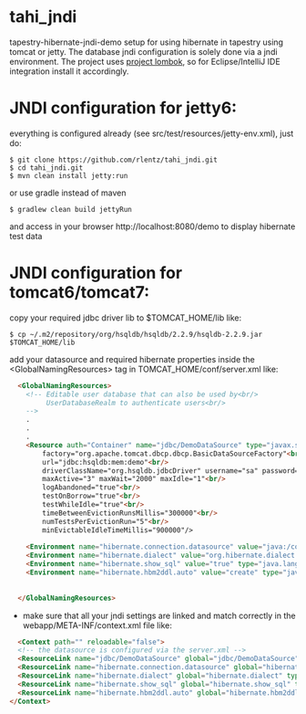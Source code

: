 # tahi_jndi

tapestry-hibernate-jndi-demo setup for using hibernate in tapestry using tomcat or jetty. The database jndi configuration is solely done via a jndi environment.
The project uses [project lombok](http://projectlombok.org/), so for Eclipse/IntelliJ IDE integration install it accordingly.

# JNDI configuration for jetty6:
everything is configured already (see src/test/resources/jetty-env.xml), just do:

    $ git clone https://github.com/rlentz/tahi_jndi.git  
    $ cd tahi_jndi.git    
    $ mvn clean install jetty:run

or use gradle instead of maven

    $ gradlew clean build jettyRun

and access in your browser http://localhost:8080/demo to display hibernate test data

# JNDI configuration for tomcat6/tomcat7:
copy your required jdbc driver lib to $TOMCAT_HOME/lib like:  

    $ cp ~/.m2/repository/org/hsqldb/hsqldb/2.2.9/hsqldb-2.2.9.jar $TOMCAT_HOME/lib

add your datasource and required hibernate properties inside the &lt;GlobalNamingResources&gt; tag in TOMCAT_HOME/conf/server.xml like:
```html
  <GlobalNamingResources>
    <!-- Editable user database that can also be used by<br/>
         UserDatabaseRealm to authenticate users<br/>
    -->
    .
    .
    .
    <Resource auth="Container" name="jdbc/DemoDataSource" type="javax.sql.DataSource"<br/>
        factory="org.apache.tomcat.dbcp.dbcp.BasicDataSourceFactory"<br/>
        url="jdbc:hsqldb:mem:demo"<br/>
        driverClassName="org.hsqldb.jdbcDriver" username="sa" password=""<br/>
        maxActive="3" maxWait="2000" maxIdle="1"<br/>
        logAbandoned="true"<br/>
        testOnBorrow="true"<br/>
        testWhileIdle="true"<br/>
        timeBetweenEvictionRunsMillis="300000"<br/>
        numTestsPerEvictionRun="5"<br/>
        minEvictableIdleTimeMillis="900000"/>
              
    <Environment name="hibernate.connection.datasource" value="java:/comp/env/jdbc/DemoDataSource" type="java.lang.String" override="false"/>
    <Environment name="hibernate.dialect" value="org.hibernate.dialect.HSQLDialect" type="java.lang.String" override="false"/>
    <Environment name="hibernate.show_sql" value="true" type="java.lang.String" override="false"/>
    <Environment name="hibernate.hbm2ddl.auto" value="create" type="java.lang.String" override="false"/>
              
              
  </GlobalNamingResources>
```

- make sure that all your jndi settings are linked and match correctly in the webapp/META-INF/context.xml file like:

```html
  <Context path="" reloadable="false">
  <!-- the datasource is configured via the server.xml -->
  <ResourceLink name="jdbc/DemoDataSource" global="jdbc/DemoDataSource" type="javax.sql.DataSource"/>
  <ResourceLink name="hibernate.connection.datasource" global="hibernate.connection.datasource" type="java.lang.String"/>
  <ResourceLink name="hibernate.dialect" global="hibernate.dialect" type="java.lang.String"/>
  <ResourceLink name="hibernate.show_sql" global="hibernate.show_sql" type="java.lang.String"/>
  <ResourceLink name="hibernate.hbm2ddl.auto" global="hibernate.hbm2ddl.auto" type="java.lang.String"/>
</Context>
```
